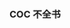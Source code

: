 ### COC 不全书

<!--

欢迎来到 COC 不全书

COC 不全书是一个中国民间项目，旨在汇总目前流传在网络上的《克苏鲁的呼唤（CALL Of CTHULHU）7th》的汉化资源，包括但不限于，核心规则书、调查员手册、各类扩展、人物卡等等。

本书收录的一切译文，都得到了汉化者的同意。另外本书内使用的文本原文、图片，仅用于民间交流使用，其版权属于原作者与原公司。除非另有声明，本书其他内容采用 [知识共享署名-非商业性使用-相同方式共享]([https://pages.github.com/](https://creativecommons.org/licenses/by-nc-sa/4.0/))授权。

编辑不全书的 QQ 交流群为 743556566 。遇到问题可在这里提问。

我们欢迎任何人来帮助一起构筑这个项目，只要你能遵守我们的写作准则。

最后感谢每一位授权的译者还有帮忙的编纂者！
-->
